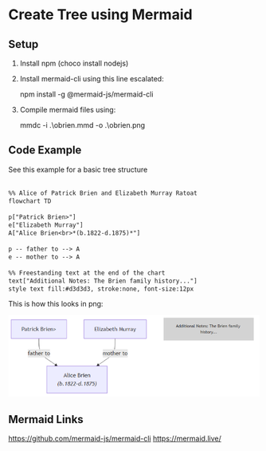 # Create Tree using Mermaid

## Setup

1. Install npm (choco install nodejs)

2. Install mermaid-cli using this line escalated: 

    npm install -g @mermaid-js/mermaid-cli

3. Compile mermaid files using:


    mmdc -i .\obrien.mmd -o .\obrien.png


## Code Example

See this example for a basic tree structure


```

%% Alice of Patrick Brien and Elizabeth Murray Ratoat
flowchart TD

p["Patrick Brien>"]
e["Elizabeth Murray"]
A["Alice Brien<br>*(b.1822-d.1875)*"]

p -- father to --> A
e -- mother to --> A

%% Freestanding text at the end of the chart
text["Additional Notes: The Brien family history..."]
style text fill:#d3d3d3, stroke:none, font-size:12px

``` 

This is how this looks in png:

![O'Brien Family Tree](obrien.png)




## Mermaid Links

https://github.com/mermaid-js/mermaid-cli
https://mermaid.live/



